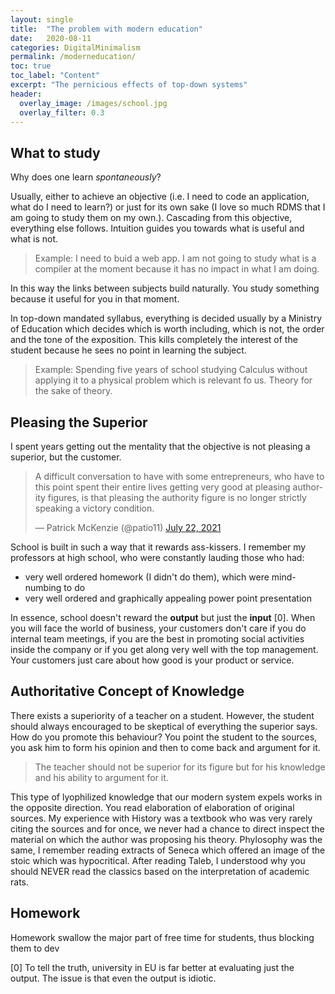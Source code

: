 ```yaml
---
layout: single
title:  "The problem with modern education"
date:   2020-08-11
categories: DigitalMinimalism
permalink: /moderneducation/
toc: true
toc_label: "Content"
excerpt: "The pernicious effects of top-down systems"
header:
  overlay_image: /images/school.jpg
  overlay_filter: 0.3
---
```


## What to study

Why does one learn *spontaneously*? 

Usually, either to achieve an objective (i.e. I need to code an application, what do I need to learn?) or just for its own sake (I love so much RDMS that I am going to study them on my own.). Cascading from this objective, everything else follows. Intuition guides you towards what is useful and what is not.

> Example: I need to buid a web app. I am not going to study what is a compiler at the moment because it has no impact in what I am doing.

In this way the links between subjects build naturally. You study something because it useful for you in that moment.

In top-down mandated syllabus, everything is decided usually by a Ministry of Education which decides which is worth including, which is not, the order and the tone of the exposition. This kills completely the interest of the student because he sees no point in learning the subject.

>Example: Spending five years of school studying Calculus without applying it to a physical problem which is relevant fo us. Theory for the sake of theory.

## Pleasing the Superior

I spent years getting out the mentality that the objective is not pleasing a superior, but the customer.

<blockquote class="twitter-tweet"><p lang="en" dir="ltr">A difficult conversation to have with some entrepreneurs, who have to this point spent their entire lives getting very good at pleasing authority figures, is that pleasing the authority figure is no longer strictly speaking a victory condition.</p>&mdash; Patrick McKenzie (@patio11) <a href="https://twitter.com/patio11/status/1418037331211153410?ref_src=twsrc%5Etfw">July 22, 2021</a></blockquote> <script async src="https://platform.twitter.com/widgets.js" charset="utf-8"></script>

School is built in such a way that it rewards ass-kissers. I remember my professors at high school, who were constantly lauding those who had:

- very well ordered homework (I didn't do them), which were mind-numbing to do
- very well ordered and graphically appealing power point presentation

In essence, school doesn't reward the **output** but just the **input** [0]. When you will face the world of business, your customers don't care if you do internal team meetings, if you are the best in promoting social activities inside the company or if you get along very well with the top management. Your customers just care about how good is your product or service. 


## Authoritative Concept of Knowledge

There exists a superiority of a teacher on a student. However, the student should always encouraged to be skeptical of everything the superior says. How do you promote this behaviour? You point the student to the sources, you ask him to form his opinion and then to come back and argument for it. 

> The teacher should not be superior for its figure but for his knowledge and his ability to argument for it.

This type of lyophilized knowledge that our modern system expels works in the opposite direction. You read elaboration of elaboration of original sources. My experience with History was a textbook who was very rarely citing the sources and for once, we never had a chance to direct inspect the material on which the author was proposing his theory. Phylosophy was the same, I remember reading extracts of Seneca which offered an image of the stoic which was hypocritical. After reading Taleb, I understood why you should NEVER read the classics based on the interpretation of academic rats.

## Homework

Homework swallow the major part of free time for students, thus blocking them to dev



[0] To tell the truth, university in EU is far better at evaluating just the output. The issue is that even the output is idiotic.